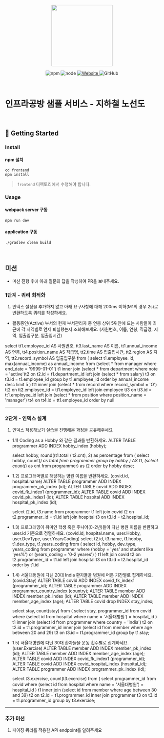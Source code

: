 <p align="center">
    <img width="200px;" src="https://raw.githubusercontent.com/woowacourse/atdd-subway-admin-frontend/master/images/main_logo.png"/>
</p>
<p align="center">
  <img alt="npm" src="https://img.shields.io/badge/npm-%3E%3D%205.5.0-blue">
  <img alt="node" src="https://img.shields.io/badge/node-%3E%3D%209.3.0-blue">
  <a href="https://edu.nextstep.camp/c/R89PYi5H" alt="nextstep atdd">
    <img alt="Website" src="https://img.shields.io/website?url=https%3A%2F%2Fedu.nextstep.camp%2Fc%2FR89PYi5H">
  </a>
  <img alt="GitHub" src="https://img.shields.io/github/license/next-step/atdd-subway-service">
</p>

<br>

# 인프라공방 샘플 서비스 - 지하철 노선도

<br>

## 🚀 Getting Started

### Install
#### npm 설치
```
cd frontend
npm install
```
> `frontend` 디렉토리에서 수행해야 합니다.

### Usage
#### webpack server 구동
```
npm run dev
```
#### application 구동
```
./gradlew clean build
```
<br>

## 미션

* 미션 진행 후에 아래 질문의 답을 작성하여 PR을 보내주세요.


### 1단계 - 쿼리 최적화

1. 인덱스 설정을 추가하지 않고 아래 요구사항에 대해 200ms 이하(M1의 경우 2s)로 반환하도록 쿼리를 작성하세요.

- 활동중인(Active) 부서의 현재 부서관리자 중 연봉 상위 5위안에 드는 사람들이 최근에 각 지역별로 언제 퇴실했는지 조회해보세요. (사원번호, 이름, 연봉, 직급명, 지역, 입출입구분, 입출입시간)

select
    tt1.employee_id AS 사원번호,
    tt3.last_name AS 이름,
    tt1.annual_income AS 연봉,
    tt4.position_name AS 직급명,
    tt2.time AS 입출입시간,
    tt2.region AS 지역,
    tt2.record_symbol AS 입출입구분
from (
    select
        t1.employee_id,
        max(annual_income) as annual_income
    from (select * from manager where end_date = '9999-01-01') t1
    inner join (select * from department where note = 'active')t2
    on t2.id = t1.department_id
    left join (select * from salary) t3
    on t3.id = t1.employee_id
    group by t1.employee_id
    order by annual_income desc
    limit 5
) tt1
inner join (select * from record where record_symbol = 'O') tt2
on tt2.employee_id = tt1.employee_id
left join employee tt3
on tt3.id = tt1.employee_id
left join (select * from position where position_name = 'manager') tt4
on tt4.id = tt1.employee_id
order by null



---

### 2단계 - 인덱스 설계

1. 인덱스 적용해보기 실습을 진행해본 과정을 공유해주세요

- 1.1) Coding as a Hobby 와 같은 결과를 반환하세요.
  ALTER TABLE programmer ADD INDEX hobby_index (hobby);

  select hobby, round((t1.total / t2.cnt), 2) as percentage
  from (
    select hobby, count(*) as total
    from programmer
    group by hobby
  ) AS t1, (select count(*) as cnt from programmer) as t2
  order by hobby desc;

- 1.2) 프로그래머별로 해당하는 병원 이름을 반환하세요. (covid.id, hospital.name)
  ALTER TABLE programmer ADD INDEX programmer_pk_index (id);
  ALTER TABLE covid ADD INDEX covid_fk_index1 (programmer_id);
  ALTER TABLE covid ADD INDEX covid_pk_index1 (id);
  ALTER TABLE hospital ADD INDEX hospital_pk_index (id);

  select t2.id, t3.name
  from programmer t1
  left join covid t2
  on t2.programmer_id = t1.id
  left join hospital t3
  on t3.id = t2.hospital_id;

- 1.3) 프로그래밍이 취미인 학생 혹은 주니어(0-2년)들이 다닌 병원 이름을 반환하고 user.id 기준으로 정렬하세요. (covid.id, hospital.name, user.Hobby, user.DevType, user.YearsCoding)
  select t2.id, t3.name, t1.hobby, t1.dev_type, t1.years_coding
  from ( 
    select id, hobby, dev_type, years_coding 
    from programmer 
    where (hobby = 'yes' and student like 'yes%') or (years_coding = '0-2 yeares')
  ) t1
  left join covid t2
  on t2.programmer_id = t1.id
  left join hospital t3
  on t3.id = t2.hospital_id
  order by t1.id

- 1.4) 서울대병원에 다닌 20대 India 환자들을 병원에 머문 기간별로 집계하세요. (covid.Stay)
  ALTER TABLE covid ADD INDEX covid_fk_index1 (programmer_id);
  ALTER TABLE programmer ADD INDEX programmer_country_index (country);
  ALTER TABLE member ADD INDEX member_pk_index (id);
  ALTER TABLE member ADD INDEX member_age_index (age);
  ALTER TABLE covid drop INDEX stay_index;

  select stay, count(stay) 
  from (
    select stay, programmer_id 
    from covid 
    where (select id from hospital where name = '서울대병원') = hospital_id
  ) t1
  inner join (select id from programmer where country = 'india') t2
  on t2.id = t1.programmer_id
  inner join (select id from member where age between 20 and 29) t3
  on t3.id = t1.programmer_id
  group by t1.stay;

- 1.5) 서울대병원에 다닌 30대 환자들을 운동 횟수별로 집계하세요. (user.Exercise)
  ALTER TABLE member ADD INDEX member_pk_index (id);
  ALTER TABLE member ADD INDEX member_age_index (age);
  ALTER TABLE covid ADD INDEX covid_fk_index1 (programmer_id);
  ALTER TABLE covid ADD INDEX covid_hospital_index (hospital_id);
  ALTER TABLE programmer ADD INDEX programmer_pk_index (id);

  select t3.exercise, count(t3.exercise)
  from (
    select programmer_id 
    from covid 
    where (select id from hospital where name = '서울대병원') = hospital_id
  ) t1
  inner join (select id from member where age between 30 and 39) t2
  on t2.id = t1.programmer_id
  inner join programmer t3
  on t3.id = t1.programmer_id
  group by t3.exercise;
---

### 추가 미션

1. 페이징 쿼리를 적용한 API endpoint를 알려주세요
